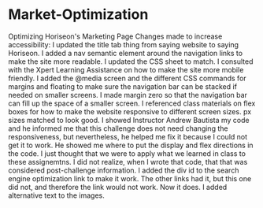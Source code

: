 # Market-Optimization
Optimizing Horiseon's Marketing Page
Changes made to increase accessibility:
I updated the title tab thing from saying website to saying Horiseon.
I added a nav semantic element around the navigation links to make the site more readable. I updated the CSS sheet to match.
I consulted with the Xpert Learning Assistance on how to make the site more mobile friendly. I added the @media screen and the different CSS commands for margins and floating to make sure the navigation bar can be stacked if needed on smaller screens. I made margin zero so that the navigation bar can fill up the space of a smaller screen. 
I referenced class materials on flex boxes for how to make the website responsive to different screen sizes. px sizes matched to look good. I showed Instructor Andrew Bautista my code and he informed me that this challenge does not need changing the responsiveness, but nevertheless, he helped me fix it because I could not get it to work. He showed me where to put the display and flex directions in the code. I just thought that we were to apply what we learned in class to these assignemtns. I did not realize, when I wrote that code, that that was considered post-challenge information. 
I added the div id to the search engine optimization link to make it work. The other links had it, but this one did not, and therefore the link would not work. Now it does. 
I added alternative text to the images.
